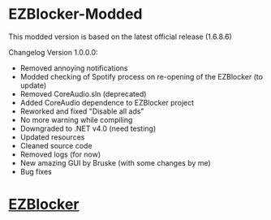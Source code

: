 EZBlocker-Modded
================
This modded version is based on the latest official release (1.6.8.6)

Changelog
 Version 1.0.0.0:
 - Removed annoying notifications
 - Modded checking of Spotify process on re-opening of the EZBlocker (to update)
 - Removed CoreAudio.sln (deprecated)
 - Added CoreAudio dependence to EZBlocker project
 - Reworked and fixed "Disable all ads"
 - No more warning while compiling
 - Downgraded to .NET v4.0 (need testing)
 - Updated resources
 - Cleaned source code
 - Removed logs (for now)
 - New amazing GUI by Bruske (with some changes by me)
 - Bug fixes

[EZBlocker][1]
=========
[1]: https://github.com/Xeroday/Spotify-Ad-Blocker
